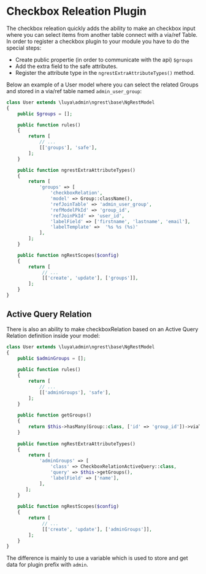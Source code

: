 # Checkbox Releation Plugin

The checkbox releation quickly adds the ability to make an checkbox input where you can select items from another table connect with a via/ref Table. In order to register a checkbox plugin to your module you have to do the special steps:

+ Create public propertie (in order to communicate with the api) `$groups`
+ Add the extra field to the safe attributes.
+ Register the attribute type in the `ngrestExtraAttributeTypes()` method.

Below an example of a User model where you can select the related Groups and stored in a via/ref table named `admin_user_group`:

```php
class User extends \luya\admin\ngrest\base\NgRestModel
{    
    public $groups = [];

    public function rules()
    {
        return [
            // ...
            [['groups'], 'safe'],
        ];
    }

    public function ngrestExtraAttributeTypes()
    {
        return [
            'groups' => [
                'checkboxRelation',
                'model' => Group::className(),
                'refJoinTable' => 'admin_user_group',
                'refModelPkId' => 'group_id',
                'refJoinPkId' => 'user_id',
                'labelField' => ['firstname', 'lastname', 'email'],
                'labelTemplate' =>  '%s %s (%s)'
            ],
        ];
    }

    public function ngRestScopes($config)
    {
        return [
             // ...
             [['create', 'update'], ['groups']],
        ];
    }
}
```

## Active Query Relation

There is also an ability to make checkboxRelation based on an Active Query Relation definition inside your model:

```php
class User extends \luya\admin\ngrest\base\NgRestModel
{
    public $adminGroups = [];
    
    public function rules()
    {
        return [
            // ...
            [['adminGroups'], 'safe'],
        ];
    }
    
    public function getGroups()
    {
        return $this->hasMany(Group::class, ['id' => 'group_id'])->viaTable('admin_user_group', ['user_id' => 'id']);
    }
    
    public function ngRestExtraAttributeTypes()
    {
        return [
            'adminGroups' => [
                'class' => CheckboxRelationActiveQuery::class,
                'query' => $this->getGroups(),
                'labelField' => ['name'],
            ],
       ];
    }
    
    public function ngRestScopes($config)
    {
        return [
             // ...
             [['create', 'update'], ['adminGroups']],
        ];
    }
}
```

The difference is mainly to use a variable which is used to store and get data for plugin prefix with `admin`.